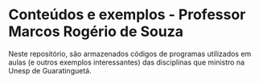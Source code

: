 # Conteúdos e exemplos - Professor Marcos Rogério de Souza
Neste repositório, são armazenados códigos de programas utilizados em aulas (e outros exemplos interessantes) das disciplinas que ministro na Unesp de Guaratinguetá.
